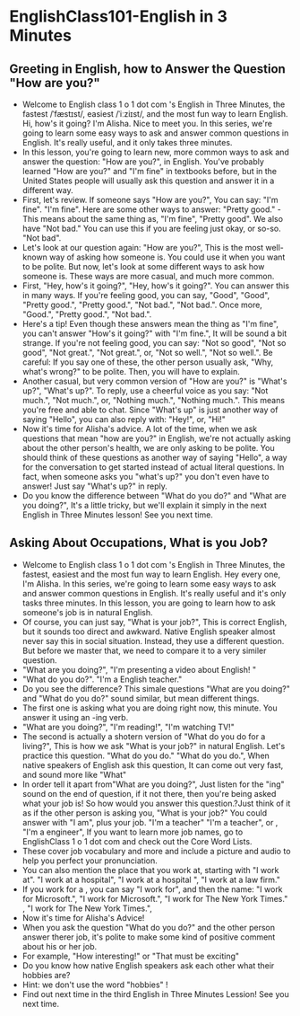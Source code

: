 # EnglishClass101-English in 3 Minutes



## Greeting in English, how to Answer the Question "How are you?"



* Welcome to English class 1 o 1 dot com 's English in Three Minutes, the fastest /ˈfæstɪst/, easiest /ˈiːziɪst/, and the most fun way to learn English. Hi, how's it going? I'm Alisha. Nice to meet you. In this series, we're going to learn some easy ways to ask and answer common questions in English. It's really useful, and it only takes three minutes.
* In this lesson, you're going to learn new, more common ways to ask and answer the question: "How are you?", in English. You've probably learned "How are you?" and "I'm fine" in textbooks before, but in the United States people will usually ask this question and answer it in a different way.
* First, let's review. If someone says "How are you?", You can say: "I'm fine". "I'm fine". Here are some other ways to answer: "Pretty good." - This means about the same thing as, "I'm fine", "Pretty good". We also have "Not bad." You can use this if you are feeling just okay, or so-so. "Not bad".
* Let's look at our question again: "How are you?", This is the most well-known way of asking how someone is. You could use it when you want to be polite. But now, let's look at some different ways to ask how someone is. These ways are more casual, and much more common.
* First, "Hey, how's it going?",  "Hey, how's it going?". You can answer this in many ways. If you're feeling good, you can say, "Good", "Good", "Pretty good.", "Pretty good.", "Not bad.", "Not bad.". Once more, "Good.", "Pretty good.", "Not bad.".
* Here's a tip! Even though these answers mean the thing as "I'm fine", you can't answer "How's it going?" with "I'm fine.", It will be sound a bit strange. If you're not feeling good, you can say: "Not so good", "Not so good", "Not great.", "Not great.", or, "Not so well.", "Not so well.". Be careful: If you say one of these, the other person usually ask, "Why, what's wrong?" to be polite. Then, you will have to explain.
* Another casual, but very common version of "How are you?" is "What's up?", "What's up?". To reply, use a cheerful voice as you say: "Not much.", "Not much.", or, "Nothing much.", "Nothing much.". This means you're free and able to chat. Since "What's up" is just another way of saying "Hello", you can also reply with: "Hey!", or, "Hi!"
* Now it's time for Alisha's advice. A lot of the time, when we ask questions that mean "how are you?" in English, we're not actually asking about the other person's health, we are only asking to be polite. You should think of these questions as another way of saying "Hello", a way for the conversation to get started instead of actual literal questions. In fact, when someone asks you "what's up?" you don't even have to answer! Just say "What's up?" in reply.
* Do you know the difference between "What do you do?" and "What are you doing?", It's a little tricky, but we'll explain it simply in the next English in Three Minutes lesson! See you next time.



## Asking About Occupations, What is you Job?

* Welcome to English class 1 o 1 dot com 's English in Three Minutes, the fastest, easiest and the most fun way to learn English. Hey every one, I'm Alisha. In this series, we're going to learn some easy ways to ask and answer common questions in English. It's really useful and it's only tasks three minutes. In this lesson, you are going to learn how to ask someone's job is in natural English.
* Of course, you can just say, "What is your job?", This is correct English, but it sounds too direct and awkward. Native English speaker almost never say this in social situation. Instead, they use a different question. But before we master that, we need to compare it to a very similer question. 
* "What are you doing?", "I'm presenting a video about English! "
* "What do you do?". "I'm a English teacher."
* Do you see the difference? This simale questions "What are you doing?" and "What do you do?" sound similar, but mean different things. 
* The first one is asking what you are doing right now, this minute. You answer it using an -ing verb.
* "What are you doing?", "I'm reading!",  "I'm watching TV!"
* The second is actually a shotern version of "What do you do for a living?", This is how we ask "What is your job?" in natural English. Let's practice this question. "What do you do." "What do you do.", When native speakers of English ask this question, It can come out very fast, and sound more like "What"
* In order tell it apart from"What are you doing?", Just listen for the "ing" sound on the end of question, if it not there, then you're being asked what your job is! So how would you answer this question.?Just think of it as if the other person is asking you, "What is your job?" You could answer with "I am", plus your job. "I'm a teacher" "I'm a teacher", or , "I'm a engineer", If you want to learn more job names, go to EnglishClass 1 o 1 dot com and check out the Core Word Lists.
* These cover job vocabulary and more and include a picture and audio to help you perfect your pronunciation.
* You can also mention the place that you work at, starting with "I work at". "I work at a hospital", "I work at a hospital ", "I work at a law firm."
* If you work for a , you can say "I work for", and then the name: "I work for Microsoft.", "I work for Microsoft.",  "I work for The New York Times." , "I work for The New York Times.", 
* Now it's time for Alisha's Advice!
* When you ask the question "What do you do?" and the other person answer therer job, it's polite to make some kind of positive comment about his or her job.
* For example, "How interesting!" or "That must be exciting"
* Do you know how native English speakers ask each other what their hobbies are?
* Hint: we don't use the word "hobbies" !
* Find out next time in the third English in Three Minutes Lession! See you next time.
